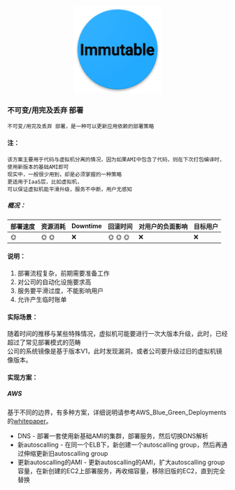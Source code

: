 <p align="center">
   <img width="200" src="immutable.png">
</p>

### 不可变/用完及丢弃 部署
    不可变/用完及丢弃 部署，是一种可以更新应用依赖的部署策略

#### 注：
    该方案主要用于代码与虚拟机分离的情况，因为如果AMI中包含了代码，则在下次打包编译时，使用新版本的基础AMI即可
    现实中，一般很少用到，却是必须掌握的一种策略
    更适用于IaaS层，比如虚拟机，
    可以保证虚拟机能平滑升级，服务不中断，用户无感知

##### 概况：

| 部署速度 |  资源消耗  | Downtime  | 回滚时间  | 对用户的负面影响| 目标用户|
| -------| ---------| --------| --------| --------|--------|
| :sun_with_face: |  :sun_with_face: :sun_with_face:| :x: | :sun_with_face: :sun_with_face: :sun_with_face:| :x: | :x: |

#### 说明：
1. 部署流程复杂，前期需要准备工作
2. 对公司的自动化设施要求高
3. 服务要平滑过度，不能影响用户
4. 允许产生临时账单

#### 实际场景：
随着时间的推移与某些特殊情况，虚拟机可能要进行一次大版本升级，此时，已经超过了常见部署模式的范畴  
公司的系统镜像是基于版本V1，此时发现漏洞，或者公司要升级过旧的虚拟机镜像版本。

#### 实现方案：

##### AWS
基于不同的边界，有多种方案，详细说明请参考AWS_Blue_Green_Deployments的[whitepaper](https://github.com/liubq919/AWS_Blue_Green_Deployments_cn)。
- DNS - 部署一套使用新基础AMI的集群，部署服务，然后切换DNS解析
- 新autoscalling - 在同一个ELB下，新创建一个autoscalling group，然后再通过伸缩更新旧autoscalling group
- 更新autoscalling的AMI - 更新autoscalling的AMI，扩大autoscalling group容量，在新创建的EC2上部署服务，再收缩容量，移除旧版的EC2，直到完全替换
